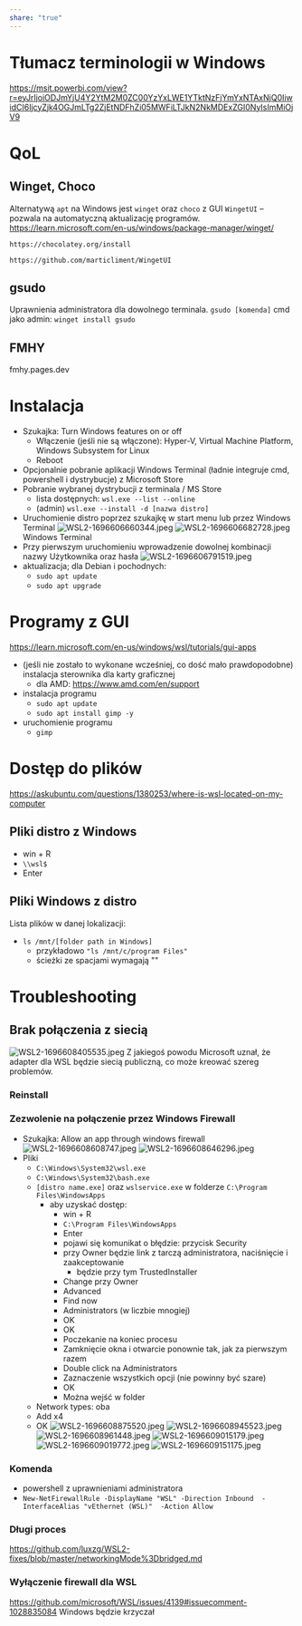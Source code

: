 ```yaml
---
share: "true"
---
```

# Tłumacz terminologii w Windows
https://msit.powerbi.com/view?r=eyJrIjoiODJmYjU4Y2YtM2M0ZC00YzYxLWE1YTktNzFjYmYxNTAxNjQ0IiwidCI6IjcyZjk4OGJmLTg2ZjEtNDFhZi05MWFiLTJkN2NkMDExZGI0NyIsImMiOjV9
# QoL
## Winget, Choco
Alternatywą `apt` na Windows jest `winget` oraz `choco` z GUI `WingetUI` – pozwala na automatyczną aktualizację programów.
	https://learn.microsoft.com/en-us/windows/package-manager/winget/
	
	https://chocolatey.org/install
	
	https://github.com/marticliment/WingetUI
## gsudo
Uprawnienia administratora dla dowolnego terminala.
`gsudo [komenda]`
	cmd jako admin: `winget install gsudo`
## FMHY
fmhy.pages.dev
# Instalacja
- Szukajka: Turn Windows features on or off
	- Włączenie (jeśli nie są włączone): Hyper-V, Virtual Machine Platform, Windows Subsystem for Linux
	- Reboot
- Opcjonalnie pobranie aplikacji Windows Terminal (ładnie integruje cmd, powershell i dystrybucje) z Microsoft Store
- Pobranie wybranej dystrybucji z terminala / MS Store
	- lista dostępnych: `wsl.exe --list --online`
	- (admin) `wsl.exe --install -d [nazwa distro]` 
- Uruchomienie distro poprzez szukajkę w start menu lub przez Windows Terminal
![WSL2-1696606660344.jpeg](../image/WSL2-1696606660344.jpeg)
![WSL2-1696606682728.jpeg](../image/WSL2-1696606682728.jpeg)
Windows Terminal
- Przy pierwszym uruchomieniu wprowadzenie dowolnej kombinacji nazwy Użytkownika oraz hasła
![WSL2-1696606791519.jpeg](../image/WSL2-1696606791519.jpeg)
- aktualizacja; dla Debian i pochodnych:
	- `sudo apt update`
	- `sudo apt upgrade`
# Programy z GUI
https://learn.microsoft.com/en-us/windows/wsl/tutorials/gui-apps
- (jeśli nie zostało to wykonane wcześniej, co dość mało prawdopodobne) instalacja sterownika dla karty graficznej
	- dla AMD: https://www.amd.com/en/support
- instalacja programu
	- `sudo apt update`
	- `sudo apt install gimp -y`
- uruchomienie programu
	- `gimp`
# Dostęp do plików
https://askubuntu.com/questions/1380253/where-is-wsl-located-on-my-computer
## Pliki distro z Windows
- win + R
- `\\wsl$`
- Enter
## Pliki Windows z distro
Lista plików w danej lokalizacji:
- `ls /mnt/[folder path in Windows]`
	- przykładowo `"ls /mnt/c/program Files"`
	- ścieżki ze spacjami wymagają ""
# Troubleshooting
## Brak połączenia z siecią
![WSL2-1696608405535.jpeg](../image/WSL2-1696608405535.jpeg)
Z jakiegoś powodu Microsoft uznał, że adapter dla WSL będzie siecią publiczną, co może kreować szereg problemów.
### Reinstall
### Zezwolenie na połączenie przez Windows Firewall
- Szukajka: Allow an app through windows firewall
![WSL2-1696608608747.jpeg](../image/WSL2-1696608608747.jpeg)
![WSL2-1696608646296.jpeg](../image/WSL2-1696608646296.jpeg)
- Pliki
	- `C:\Windows\System32\wsl.exe`
	- `C:\Windows\System32\bash.exe`
	- `[distro name.exe]` oraz `wslservice.exe` w folderze `C:\Program Files\WindowsApps`
		- aby uzyskać dostęp:
			- win + R
			- `C:\Program Files\WindowsApps`
			- Enter
			- pojawi się komunikat o błędzie: przycisk Security
			- przy Owner będzie link z tarczą administratora, naciśnięcie i zaakceptowanie
				- będzie przy tym TrustedInstaller
			- Change przy Owner
			- Advanced
			- Find now
			- Administrators (w liczbie mnogiej)
			- OK
			- OK
			- Poczekanie na koniec procesu
			- Zamknięcie okna i otwarcie ponownie tak, jak za pierwszym razem
			- Double click na Administrators
			- Zaznaczenie wszystkich opcji (nie powinny być szare)
			- OK
			- Można wejść w folder
	- Network types: oba
	- Add x4
	- OK
![WSL2-1696608875520.jpeg](../image/WSL2-1696608875520.jpeg)
![WSL2-1696608945523.jpeg](../image/WSL2-1696608945523.jpeg)
![WSL2-1696608961448.jpeg](../image/WSL2-1696608961448.jpeg)
![WSL2-1696609015179.jpeg](../image/WSL2-1696609015179.jpeg)
![WSL2-1696609019772.jpeg](../image/WSL2-1696609019772.jpeg)
![WSL2-1696609151175.jpeg](../image/WSL2-1696609151175.jpeg)
### Komenda
- powershell z uprawnieniami administratora
- `New-NetFirewallRule -DisplayName "WSL" -Direction Inbound  -InterfaceAlias "vEthernet (WSL)"  -Action Allow`
### Długi proces
https://github.com/luxzg/WSL2-fixes/blob/master/networkingMode%3Dbridged.md
### Wyłączenie firewall dla WSL
https://github.com/microsoft/WSL/issues/4139#issuecomment-1028835084
Windows będzie krzyczał
